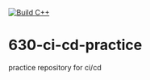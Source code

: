 [![Build C++](https://github.com/G1411/630-ci-cd-practice/actions/workflows/actions.yml/badge.svg)](https://github.com/G1411/630-ci-cd-practice/actions/workflows/actions.yml)

# 630-ci-cd-practice
practice repository for ci/cd
